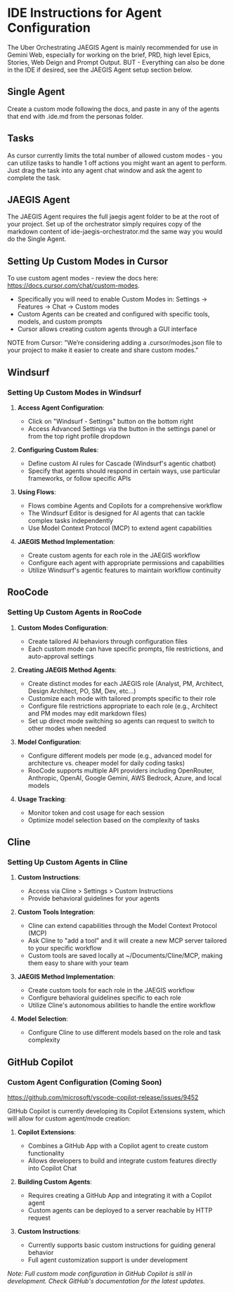 # IDE Instructions for Agent Configuration

The Uber Orchestrating JAEGIS Agent is mainly recommended for use in Gemini Web, especially for working on the brief, PRD, high level Epics, Stories, Web Deign and Prompt Output. BUT - Everything can also be done in the IDE if desired, see the JAEGIS Agent setup section below.

## Single Agent

Create a custom mode following the docs, and paste in any of the agents that end with .ide.md from the personas folder.

## Tasks

As cursor currently limits the total number of allowed custom modes - you can utilize tasks to handle 1 off actions you might want an agent to perform. Just drag the task into any agent chat window and ask the agent to complete the task.

## JAEGIS Agent

The JAEGIS Agent requires the full jaegis agent folder to be at the root of your project. Set up of the orchestrator simply requires copy of the markdown content of ide-jaegis-orchestrator.md the same way you would do the Single Agent.

## Setting Up Custom Modes in Cursor

To use custom agent modes - review the docs here: https://docs.cursor.com/chat/custom-modes.

- Specifically you will need to enable Custom Modes in: Settings → Features → Chat → Custom modes
- Custom Agents can be created and configured with specific tools, models, and custom prompts
- Cursor allows creating custom agents through a GUI interface

NOTE from Cursor: "We’re considering adding a .cursor/modes.json file to your project to make it easier to create and share custom modes."

## Windsurf

### Setting Up Custom Modes in Windsurf

1. **Access Agent Configuration**:

   - Click on "Windsurf - Settings" button on the bottom right
   - Access Advanced Settings via the button in the settings panel or from the top right profile dropdown

2. **Configuring Custom Rules**:

   - Define custom AI rules for Cascade (Windsurf's agentic chatbot)
   - Specify that agents should respond in certain ways, use particular frameworks, or follow specific APIs

3. **Using Flows**:

   - Flows combine Agents and Copilots for a comprehensive workflow
   - The Windsurf Editor is designed for AI agents that can tackle complex tasks independently
   - Use Model Context Protocol (MCP) to extend agent capabilities

4. **JAEGIS Method Implementation**:
   - Create custom agents for each role in the JAEGIS workflow
   - Configure each agent with appropriate permissions and capabilities
   - Utilize Windsurf's agentic features to maintain workflow continuity

## RooCode

### Setting Up Custom Agents in RooCode

1. **Custom Modes Configuration**:

   - Create tailored AI behaviors through configuration files
   - Each custom mode can have specific prompts, file restrictions, and auto-approval settings

2. **Creating JAEGIS Method Agents**:

   - Create distinct modes for each JAEGIS role (Analyst, PM, Architect, Design Architect, PO, SM, Dev, etc...)
   - Customize each mode with tailored prompts specific to their role
   - Configure file restrictions appropriate to each role (e.g., Architect and PM modes may edit markdown files)
   - Set up direct mode switching so agents can request to switch to other modes when needed

3. **Model Configuration**:

   - Configure different models per mode (e.g., advanced model for architecture vs. cheaper model for daily coding tasks)
   - RooCode supports multiple API providers including OpenRouter, Anthropic, OpenAI, Google Gemini, AWS Bedrock, Azure, and local models

4. **Usage Tracking**:
   - Monitor token and cost usage for each session
   - Optimize model selection based on the complexity of tasks

## Cline

### Setting Up Custom Agents in Cline

1. **Custom Instructions**:

   - Access via Cline > Settings > Custom Instructions
   - Provide behavioral guidelines for your agents

2. **Custom Tools Integration**:

   - Cline can extend capabilities through the Model Context Protocol (MCP)
   - Ask Cline to "add a tool" and it will create a new MCP server tailored to your specific workflow
   - Custom tools are saved locally at ~/Documents/Cline/MCP, making them easy to share with your team

3. **JAEGIS Method Implementation**:

   - Create custom tools for each role in the JAEGIS workflow
   - Configure behavioral guidelines specific to each role
   - Utilize Cline's autonomous abilities to handle the entire workflow

4. **Model Selection**:
   - Configure Cline to use different models based on the role and task complexity

## GitHub Copilot

### Custom Agent Configuration (Coming Soon)

https://github.com/microsoft/vscode-copilot-release/issues/9452

GitHub Copilot is currently developing its Copilot Extensions system, which will allow for custom agent/mode creation:

1. **Copilot Extensions**:

   - Combines a GitHub App with a Copilot agent to create custom functionality
   - Allows developers to build and integrate custom features directly into Copilot Chat

2. **Building Custom Agents**:

   - Requires creating a GitHub App and integrating it with a Copilot agent
   - Custom agents can be deployed to a server reachable by HTTP request

3. **Custom Instructions**:
   - Currently supports basic custom instructions for guiding general behavior
   - Full agent customization support is under development

_Note: Full custom mode configuration in GitHub Copilot is still in development. Check GitHub's documentation for the latest updates._
